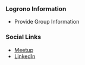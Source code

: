 ### Logrono Information
* Provide Group Information

### Social Links
* [Meetup](https://www.meetup.com/owasp-logrono-chapter/)
* [LinkedIn](https://www.linkedin.com/company/owasp-logrono)
  

